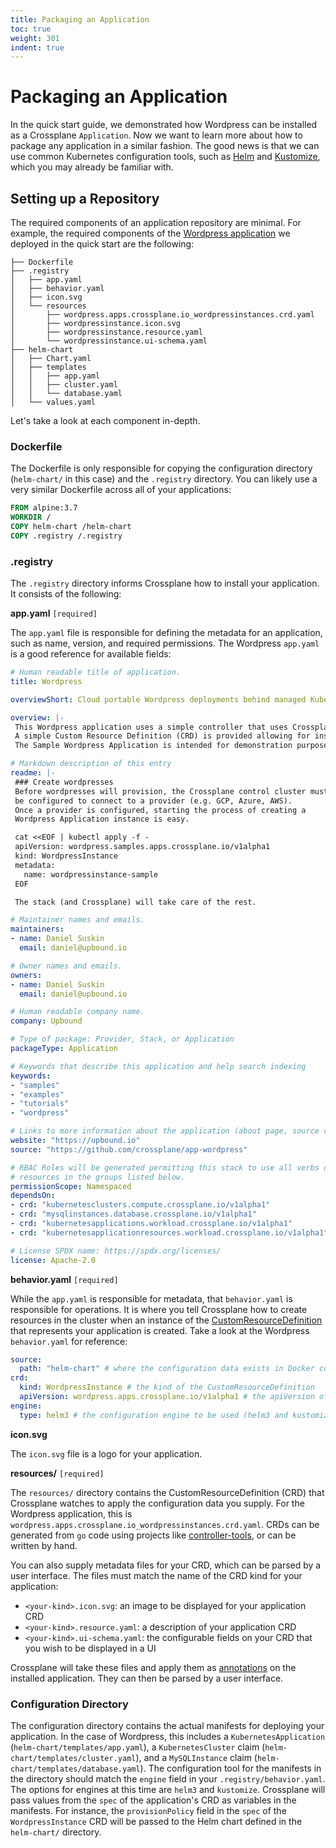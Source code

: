 ```yaml
---
title: Packaging an Application
toc: true
weight: 301
indent: true
---
```


# Packaging an Application

In the quick start guide, we demonstrated how Wordpress can be installed as a
Crossplane `Application`. Now we want to learn more about how to package any
application in a similar fashion. The good news is that we can use common
Kubernetes configuration tools, such as [Helm](https://helm.sh/) and
[Kustomize](https://kustomize.io/), which you may already be familiar with.

## Setting up a Repository

The required components of an application repository are minimal. For example,
the required components of the [Wordpress
application](https://github.com/crossplane/app-wordpress) we deployed in the
quick start are the following:

```
├── Dockerfile
├── .registry
│   ├── app.yaml
│   ├── behavior.yaml
│   ├── icon.svg
│   └── resources
│       ├── wordpress.apps.crossplane.io_wordpressinstances.crd.yaml
│       ├── wordpressinstance.icon.svg
│       ├── wordpressinstance.resource.yaml
│       └── wordpressinstance.ui-schema.yaml
├── helm-chart
│   ├── Chart.yaml
│   ├── templates
│   │   ├── app.yaml
│   │   ├── cluster.yaml
│   │   └── database.yaml
│   └── values.yaml
```

Let's take a look at each component in-depth.

### Dockerfile

The Dockerfile is only responsible for copying the configuration directory
(`helm-chart/` in this case) and the `.registry` directory. You can likely use a
very similar Dockerfile across all of your applications:

```Dockerfile
FROM alpine:3.7
WORKDIR /
COPY helm-chart /helm-chart
COPY .registry /.registry
```

### .registry

The `.registry` directory informs Crossplane how to install your application. It
consists of the following:

**app.yaml** `[required]`

The `app.yaml` file is responsible for defining the metadata for an application,
such as name, version, and required permissions. The Wordpress `app.yaml` is a
good reference for available fields:

```yaml
# Human readable title of application.
title: Wordpress

overviewShort: Cloud portable Wordpress deployments behind managed Kubernetes and SQL services are demonstrated in this Crossplane Stack.

overview: |-
 This Wordpress application uses a simple controller that uses Crossplane to orchestrate managed SQL services and managed Kubernetes clusters which are then used to run a Wordpress deployment.
 A simple Custom Resource Definition (CRD) is provided allowing for instances of this Crossplane managed Wordpress Application to be provisioned with a few lines of yaml.
 The Sample Wordpress Application is intended for demonstration purposes and should not be used to deploy production instances of Wordpress.

# Markdown description of this entry
readme: |-
 ### Create wordpresses
 Before wordpresses will provision, the Crossplane control cluster must
 be configured to connect to a provider (e.g. GCP, Azure, AWS).
 Once a provider is configured, starting the process of creating a
 Wordpress Application instance is easy.

 cat <<EOF | kubectl apply -f -
 apiVersion: wordpress.samples.apps.crossplane.io/v1alpha1
 kind: WordpressInstance
 metadata:
   name: wordpressinstance-sample
 EOF

 The stack (and Crossplane) will take care of the rest.

# Maintainer names and emails.
maintainers:
- name: Daniel Suskin
  email: daniel@upbound.io

# Owner names and emails.
owners:
- name: Daniel Suskin
  email: daniel@upbound.io

# Human readable company name.
company: Upbound

# Type of package: Provider, Stack, or Application
packageType: Application

# Keywords that describe this application and help search indexing
keywords:
- "samples"
- "examples"
- "tutorials"
- "wordpress"

# Links to more information about the application (about page, source code, etc.)
website: "https://upbound.io"
source: "https://github.com/crossplane/app-wordpress"

# RBAC Roles will be generated permitting this stack to use all verbs on all
# resources in the groups listed below.
permissionScope: Namespaced
dependsOn:
- crd: "kubernetesclusters.compute.crossplane.io/v1alpha1"
- crd: "mysqlinstances.database.crossplane.io/v1alpha1"
- crd: "kubernetesapplications.workload.crossplane.io/v1alpha1"
- crd: "kubernetesapplicationresources.workload.crossplane.io/v1alpha1"

# License SPDX name: https://spdx.org/licenses/
license: Apache-2.0
```

**behavior.yaml** `[required]`

While the `app.yaml` is responsible for metadata, that `behavior.yaml` is
responsible for operations. It is where you tell Crossplane how to create
resources in the cluster when an instance of the
[CustomResourceDefinition](https://kubernetes.io/docs/concepts/extend-kubernetes/api-extension/custom-resources/)
that represents your application is created. Take a look at the Wordpress
`behavior.yaml` for reference:

```yaml
source:
  path: "helm-chart" # where the configuration data exists in Docker container
crd:
  kind: WordpressInstance # the kind of the CustomResourceDefinition
  apiVersion: wordpress.apps.crossplane.io/v1alpha1 # the apiVersion of the CustomResourceDefinition
engine:
  type: helm3 # the configuration engine to be used (helm3 and kustomize are valid options)
```

**icon.svg**

The `icon.svg` file is a logo for your application.

**resources/** `[required]`

The `resources/` directory contains the CustomResourceDefinition (CRD) that
Crossplane watches to apply the configuration data you supply. For the Wordpress
application, this is `wordpress.apps.crossplane.io_wordpressinstances.crd.yaml`.
CRDs can be generated from `go` code using projects like
[controller-tools](https://github.com/kubernetes-sigs/controller-tools), or can
be written by hand. 

You can also supply metadata files for your CRD, which can be parsed by a user
interface. The files must match the name of the CRD kind for your application:

- `<your-kind>.icon.svg`: an image to be displayed for your application CRD
- `<your-kind>.resource.yaml`: a description of your application CRD
- `<your-kind>.ui-schema.yaml`: the configurable fields on your CRD that you
  wish to be displayed in a UI

Crossplane will take these files and apply them as
[annotations](https://kubernetes.io/docs/concepts/overview/working-with-objects/annotations/)
on the installed application. They can then be parsed by a user interface.

### Configuration Directory

The configuration directory contains the actual manifests for deploying your
application. In the case of Wordpress, this includes a `KubernetesApplication`
(`helm-chart/templates/app.yaml`), a `KubernetesCluster` claim
(`helm-chart/templates/cluster.yaml`), and a `MySQLInstance` claim
(`helm-chart/templates/database.yaml`). The configuration tool for the manifests
in the directory should match the `engine` field in your
`.registry/behavior.yaml`. The options for engines at this time are `helm3` and
`kustomize`. Crossplane will pass values from the `spec` of the application's
CRD as variables in the manifests. For instance, the `provisionPolicy` field in
the `spec` of the `WordpressInstance` CRD will be passed to the Helm chart
defined in the `helm-chart/` directory.
